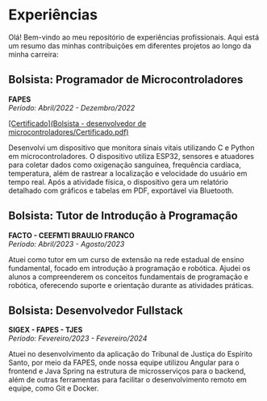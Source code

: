 # Experiências

Olá! Bem-vindo ao meu repositório de experiências profissionais. Aqui está um resumo das minhas contribuições em diferentes projetos ao longo da minha carreira:

## Bolsista: Programador de Microcontroladores
**FAPES**  
*Período: Abril/2022 - Dezembro/2022*

[[Certificado](Bolsista - desenvolvedor de microcontroladores/Certificado.pdf)](https://github.com/joaogabrielbz/Experiencias/blob/main/Bolsista%20-%20desenvolvedor%20de%20microcontroladores/Certificado.pdf)

Desenvolvi um dispositivo que monitora sinais vitais utilizando C e Python em microcontroladores. O dispositivo utiliza ESP32, sensores e atuadores para coletar dados como oxigenação sanguínea, frequência cardíaca, temperatura, além de rastrear a localização e velocidade do usuário em tempo real. Após a atividade física, o dispositivo gera um relatório detalhado com gráficos e tabelas em PDF, exportável via Bluetooth.

## Bolsista: Tutor de Introdução à Programação
**FACTO - CEEFMTI BRAULIO FRANCO**  
*Período: Abril/2023 - Agosto/2023*

Atuei como tutor em um curso de extensão na rede estadual de ensino fundamental, focado em introdução à programação e robótica. Ajudei os alunos a compreenderem os conceitos fundamentais de programação e robótica, oferecendo suporte e orientação durante as atividades práticas.

## Bolsista: Desenvolvedor Fullstack
**SIGEX - FAPES - TJES**  
*Período: Fevereiro/2023 - Fevereiro/2024*

Atuei no desenvolvimento da aplicação do Tribunal de Justiça do Espírito Santo, por meio da FAPES, onde nossa equipe utilizou Angular para o frontend e Java Spring na estrutura de microsserviços para o backend, além de outras ferramentas para facilitar o desenvolvimento remoto em equipe, como Git e Docker.
